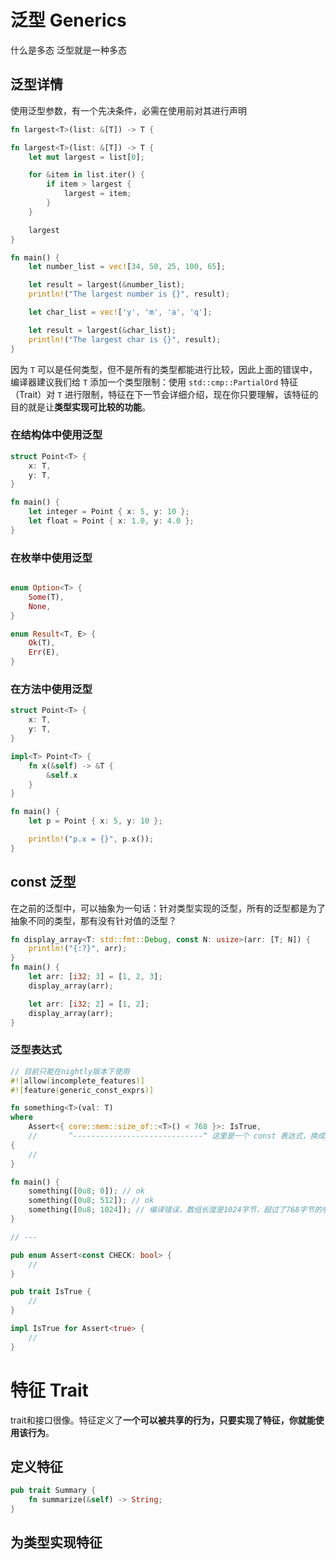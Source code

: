 # 泛型 Generics

什么是多态
泛型就是一种多态

## 泛型详情

使用泛型参数，有一个先决条件，必需在使用前对其进行声明

```rust
fn largest<T>(list: &[T]) -> T {
```

```rust
fn largest<T>(list: &[T]) -> T {
    let mut largest = list[0];

    for &item in list.iter() {
        if item > largest {
            largest = item;
        }
    }

    largest
}

fn main() {
    let number_list = vec![34, 50, 25, 100, 65];

    let result = largest(&number_list);
    println!("The largest number is {}", result);

    let char_list = vec!['y', 'm', 'a', 'q'];

    let result = largest(&char_list);
    println!("The largest char is {}", result);
}

```

因为 `T` 可以是任何类型，但不是所有的类型都能进行比较，因此上面的错误中，编译器建议我们给 `T` 添加一个类型限制：使用 `std::cmp::PartialOrd` 特征（Trait）对 `T` 进行限制，特征在下一节会详细介绍，现在你只要理解，该特征的目的就是让**类型实现可比较的功能**。



### 在结构体中使用泛型

```rust
struct Point<T> {
    x: T,
    y: T,
}

fn main() {
    let integer = Point { x: 5, y: 10 };
    let float = Point { x: 1.0, y: 4.0 };
}

```

### 在枚举中使用泛型

```rust

enum Option<T> {
	Some(T),
	None,
}

enum Result<T, E> {
	Ok(T),
	Err(E),
}

```

### 在方法中使用泛型

```rust
struct Point<T> {
    x: T,
    y: T,
}

impl<T> Point<T> {
    fn x(&self) -> &T {
        &self.x
    }
}

fn main() {
    let p = Point { x: 5, y: 10 };

    println!("p.x = {}", p.x());
}

```

## const 泛型

在之前的泛型中，可以抽象为一句话：针对类型实现的泛型，所有的泛型都是为了抽象不同的类型，那有没有针对值的泛型？

```rust
fn display_array<T: std::fmt::Debug, const N: usize>(arr: [T; N]) {
    println!("{:?}", arr);
}
fn main() {
    let arr: [i32; 3] = [1, 2, 3];
    display_array(arr);

    let arr: [i32; 2] = [1, 2];
    display_array(arr);
}

```

###  泛型表达式

```rust
// 目前只能在nightly版本下使用
#![allow(incomplete_features)]
#![feature(generic_const_exprs)]

fn something<T>(val: T)
where
    Assert<{ core::mem::size_of::<T>() < 768 }>: IsTrue,
    //       ^-----------------------------^ 这里是一个 const 表达式，换成其它的 const 表达式也可以
{
    //
}

fn main() {
    something([0u8; 0]); // ok
    something([0u8; 512]); // ok
    something([0u8; 1024]); // 编译错误，数组长度是1024字节，超过了768字节的参数长度限制
}

// ---

pub enum Assert<const CHECK: bool> {
    //
}

pub trait IsTrue {
    //
}

impl IsTrue for Assert<true> {
    //
}

```



# 特征  Trait

trait和接口很像。特征定义了**一个可以被共享的行为，只要实现了特征，你就能使用该行为**。

## 定义特征

```rust
pub trait Summary {
	fn summarize(&self) -> String;
}

```

## 为类型实现特征




   
   
   
